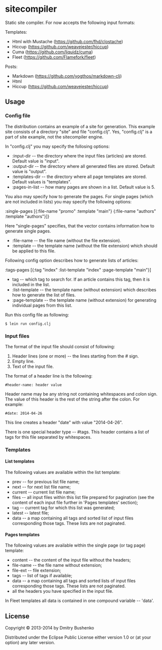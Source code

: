 # sitecompiler

Static site compiler. For now accepts the following input formats:

Templates:
* Html with Mustache (https://github.com/fhd/clostache)
* Hiccup (https://github.com/weavejester/hiccup)
* Cuma (https://github.com/liquidz/cuma)
* Fleet (https://github.com/Flamefork/fleet)

Posts:
* Markdown (https://github.com/yogthos/markdown-clj)
* Html
* Hiccup (https://github.com/weavejester/hiccup)

## Usage

### Config file

The distribution contains an example of a site for generation. This example site consists of a directory "site" and file "config.clj". Yes, "config.clj" is a part of site example, not the sitecompiler engine.

In "config.clj"  you may specify the follosing options:

* :input-dir -- the directory where the input files (articles) are stored. Default value is "input".
* :output-dir -- the directory where all generated files are stored. Default value is "output".
* :templates-dir -- the directory where all page templates are stored. Default values is "templates".
* :pages-in-list -- how many pages are shown in a list. Default value is 5.

You also may specify how to generate the pages. For single pages (which are not included in lists) you may specify the following options:

 :single-pages [{:file-name "promo"
                 :template "main"}
                {:file-name "authors"
                :template "authors"}]}

Here "single-pages" specifies, that the vector contains information how to generate single pages.		

* :file-name -- the file name (without the file extension).
* :template -- the template name (without the file extension) which should be applied to this file.

Following config option describes how to generate lists of articles:

 :tags-pages [{:tag "index"
               :list-template "index"
               :page-template "main"}]

* tag -- which tag to search for. If an article contains this tag, then it is included in the list.	       
* :list-template -- the template name (without extension) which describes how to generate the list of files.
* :page-template -- the template name (without extension) for generating individual pages from this list.

Run this config file as following:

	$ lein run config.clj

### Input files
	
The format of the input file should consist of following:

1. Header lines (one or more) -- the lines starting from the # sign.
2. Empty line.
3. Text of the input file.

The format of a header line is the following:

    #header-name: header value

Header name may be any string not containing whitespaces and colon sign. The value of this header is the rest of the string after the colon. For example:

    #date: 2014-04-26

This line creates a header "date" with value "2014-04-26".

There is one special header type -- #tags. This header contains a list of tags for this file separated by whitespaces.

### Templates

#### List templates

The following values are available within the list template:

* prev -- for previous list file name;
* next -- for next list file name;
* current -- current list file name;
* files -- all input files within this list file prepared for pagination (see the content of each input file further in 'Pages templates' section);
* tag -- current tag for which this list was generated;
* latest -- latest file;
* data -- a map containing all tags and sorted list of input files corresponding those tags. These lists are not paginated.

#### Pages templates

The following values are available within the single page (or tag page) template:

* content -- the content of the input file without the headers;
* file-name -- the file name without extension;
* file-ext -- file extension;
* tags -- list of tags if available;
* data -- a map containing all tags and sorted lists of input files corresponding those tags. These lists are not paginated.
* all the headers you have specified in the input file.


In Fleet templates all data is contained in one compound variable -- 'data'.

## License

Copyright © 2013-2014 by Dmitry Bushenko

Distributed under the Eclipse Public License either version 1.0 or (at
your option) any later version.

